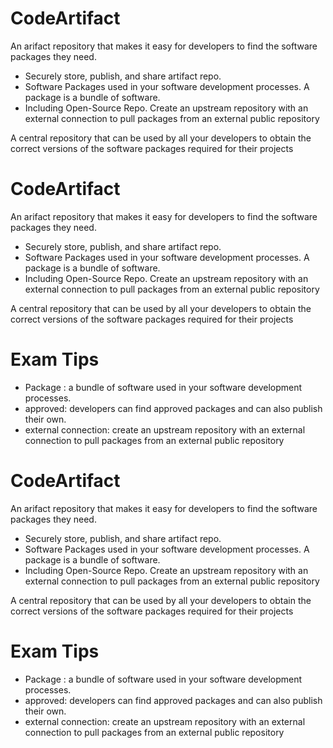 # CodeArtifact
An arifact repository that makes it easy for developers to find the software packages they need.

* Securely store, publish, and share artifact repo.
* Software Packages used in your software development processes. A package is a bundle of software.
* Including Open-Source Repo. Create an upstream repository with an external connection to pull packages from an external public repository

A central repository that can be used by all your developers to obtain the correct versions of the software packages required for their projects
# CodeArtifact
An arifact repository that makes it easy for developers to find the software packages they need.

* Securely store, publish, and share artifact repo.
* Software Packages used in your software development processes. A package is a bundle of software.
* Including Open-Source Repo. Create an upstream repository with an external connection to pull packages from an external public repository

A central repository that can be used by all your developers to obtain the correct versions of the software packages required for their projects

# Exam Tips
* Package : a bundle of software used in your software development processes.
* approved: developers can find approved packages and can also publish their own.
* external connection: create an upstream repository with an external connection to pull packages from an external public repository 

# CodeArtifact
An arifact repository that makes it easy for developers to find the software packages they need.

* Securely store, publish, and share artifact repo.
* Software Packages used in your software development processes. A package is a bundle of software.
* Including Open-Source Repo. Create an upstream repository with an external connection to pull packages from an external public repository

A central repository that can be used by all your developers to obtain the correct versions of the software packages required for their projects

# Exam Tips
* Package : a bundle of software used in your software development processes.
* approved: developers can find approved packages and can also publish their own.
* external connection: create an upstream repository with an external connection to pull packages from an external public repository 

